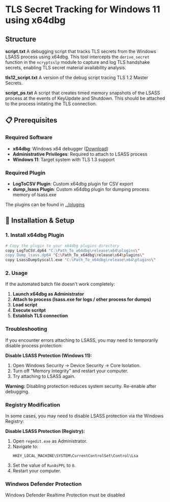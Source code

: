 # TLS Secret Tracking for Windows 11 using x64dbg

## Structure

**script.txt**
A debugging script that tracks TLS secrets from the Windows LSASS process using x64dbg. This tool intercepts the `derive_secret` function in the `ncryptsslp` module to capture and log TLS handshake secrets, enabling TLS secret material availability analysis.

**tls12_script.txt**
A version of the debug script tracing TLS 1.2 Master Secrets.

**script_ps.txt**
A script that creates timed memory snapshots of the LSASS process at the events of KeyUpdate and Shutdown. This should be attached to the process initating the TLS connection.


## 📋 Prerequisites

### Required Software
- **x64dbg**: Windows x64 debugger ([Download](https://x64dbg.com/))
- **Administrative Privileges**: Required to attach to LSASS process
- **Windows 11**: Target system with TLS 1.3 support

### Required Plugin
- **LogToCSV Plugin**: Custom x64dbg plugin for CSV export
- **dump_lsass Plugin**: Custom x64dbg plugin for dumping process memory of lsass.exe

The plugins can be found in [../plugins](../plugins)

## 🚀 Installation & Setup

### 1. Install x64dbg Plugin

```bash
# Copy the plugin to your x64dbg plugins directory
copy LogToCSV.dp64 "C:\Path_To_x64dbg\release\x64\plugins\"
copy Dump_lsass.dp64 "C:\Path_To_x64dbg\release\x64\plugins\"
copy LsassDumpSyscall.exe "C:\Path_To_x64dbg\release\x64\plugins\"
```

### 2. Usage

If the automated batch file doesn't work completely:

1. **Launch x64dbg as Administrator**
2. **Attach to process (lsass.exe for logs / other process for dumps)**
3. **Load script**
4. **Execute scritpt**
5. **Establish TLS connection**

### Troubleshooting
If you encounter errors attaching to LSASS, you may need to temporarily disable process protection:

**Disable LSASS Protection (Windows 11):**
1. Open Windows Security → Device Security → Core Isolation.
2. Turn off "Memory Integrity" and restart your computer.
3. Try attaching to LSASS again.

**Warning:** Disabling protection reduces system security. Re-enable after debugging.

### Registry Modification

In some cases, you may need to disable LSASS protection via the Windows Registry:

**Disable LSASS Protection (Registry):**
1. Open `regedit.exe` as Administrator.
2. Navigate to:  
    ```
    HKEY_LOCAL_MACHINE\SYSTEM\CurrentControlSet\Control\Lsa
    ```
3. Set the value of `RunAsPPL` to `0`.
4. Restart your computer.

### Windwos Defender Protection

Windows Defender Realtime Protection must be disabled